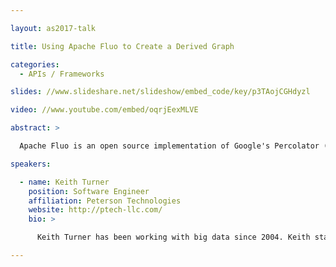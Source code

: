 ```yaml
---

layout: as2017-talk

title: Using Apache Fluo to Create a Derived Graph

categories:
  - APIs / Frameworks

slides: //www.slideshare.net/slideshow/embed_code/key/p3TAojCGHdyzl

video: //www.youtube.com/embed/oqrjEexMLVE

abstract: >

  Apache Fluo is an open source implementation of Google's Percolator (which populates Google's search index) for Apache Accumulo.  Fluo makes it possible to continuously join new data into large existing data sets without reprocessing all data. This is done with low latency. This talk will walk through the use case of building a derived graph from multiple graphs using Fluo.  For example, multiple social network graphs (e.g. Twitter, Github, Google+, etc) could be combined into a single derived graph.  Machine learning could link ids and inject these into Fluo.  Fluo could continually join the linked ids with social network data to create virtual nodes, compute features, and export updates to a query system.  A system like this would enable searches for virtual nodes with features that only exists in the combined view.

speakers:

  - name: Keith Turner
    position: Software Engineer
    affiliation: Peterson Technologies
    website: http://ptech-llc.com/
    bio: >

      Keith Turner has been working with big data since 2004. Keith started working on Accumulo in 2008 and Fluo in 2013. Keith has an MS in Computer Science from Purdue and a BS in Computer Science from the University of Louisiana at Lafayette.

---
```

